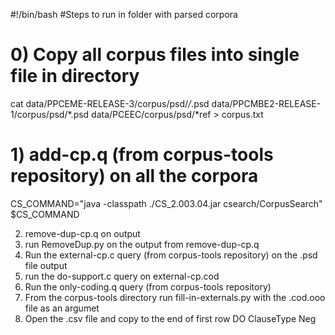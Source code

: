 #!/bin/bash
#Steps to run in folder with parsed corpora

# 0) Copy all corpus files into single file in directory
cat data/PPCEME-RELEASE-3/corpus/psd/*/*.psd data/PPCMBE2-RELEASE-1/corpus/psd/*.psd data/PCEEC/corpus/psd/*ref > corpus.txt

# 1) add-cp.q (from corpus-tools repository) on all the corpora
CS_COMMAND="java -classpath ./CS_2.003.04.jar csearch/CorpusSearch"
$CS_COMMAND

2) remove-dup-cp.q on output
3) run RemoveDup.py on the output from remove-dup-cp.q
4) Run the external-cp.c query (from corpus-tools repository) on the .psd file output
5) run the do-support.c query on external-cp.cod
6) Run the only-coding.q query (from corpus-tools repository)
7) From the corpus-tools directory run fill-in-externals.py with the .cod.ooo file as an argumet
8) Open the .csv file and copy to the end of first row	DO	ClauseType	Neg
